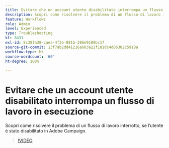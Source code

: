 ```yaml
---
title: Evitare che un account utente disabilitato interrompa un flusso di lavoro in esecuzione
description: Scopri come risolvere il problema di un flusso di lavoro interrotto, se l’utente è stato disabilitato in Adobe Campaign.
feature: Workflows
role: Admin
level: Experienced
type: Troubleshooting
kt: 8431
exl-id: 8c38fa38-caea-4f3e-881b-386e9100bc17
source-git-commit: 13f7ab2dd41216a603a22f181dc4d06302c5918a
workflow-type: ht
source-wordcount: '60'
ht-degree: 100%

---
```


# Evitare che un account utente disabilitato interrompa un flusso di lavoro in esecuzione

Scopri come risolvere il problema di un flusso di lavoro interrotto, se l’utente è stato disabilitato in Adobe Campaign.


>[!VIDEO](https://video.tv.adobe.com/v/335988?quality=12&learn=on)
